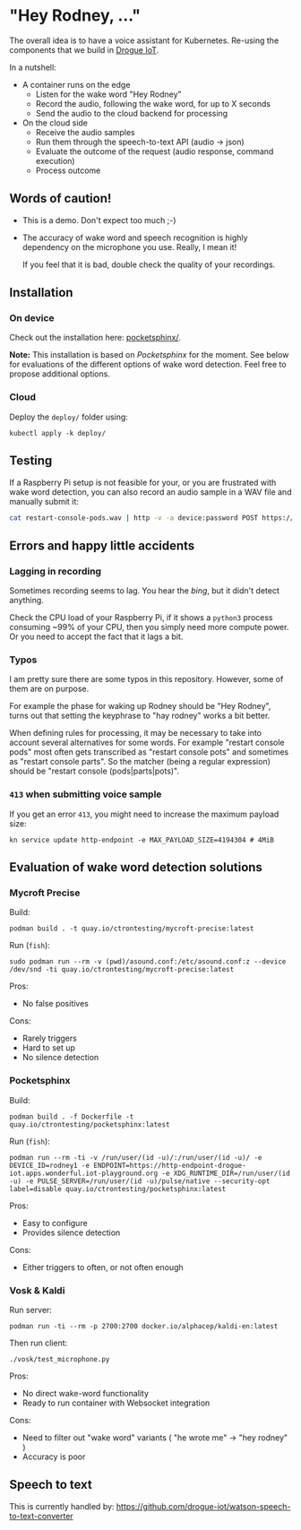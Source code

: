 # "Hey Rodney, …"

The overall idea is to have a voice assistant for Kubernetes. Re-using the components that we build in
[Drogue IoT](https://github.com/drogue-iot).

In a nutshell:

* A container runs on the edge
    * Listen for the wake word "Hey Rodney"
    * Record the audio, following the wake word, for up to X seconds
    * Send the audio to the cloud backend for processing
* On the cloud side
    * Receive the audio samples
    * Run them through the speech-to-text API (audio -> json)
    * Evaluate the outcome of the request (audio response, command execution)
    * Process outcome

## Words of caution!

* This is a demo. Don't expect too much ;-)
* The accuracy of wake word and speech recognition is highly dependency on the microphone you use. Really, I mean it!
  
  If you feel that it is bad, double check the quality of your recordings.

## Installation

### On device

Check out the installation here: [pocketsphinx/](pocketsphinx/).

**Note:** This installation is based on *Pocketsphinx* for the moment. See below for evaluations of the different
options of wake word detection. Feel free to propose additional options.

### Cloud

Deploy the `deploy/` folder using:

~~~shell
kubectl apply -k deploy/
~~~

## Testing

If a Raspberry Pi setup is not feasible for your, or you are frustrated with wake word detection, you can also record
an audio sample in a WAV file and manually submit it:

~~~bash
cat restart-console-pods.wav | http -v -a device:password POST https://http-endpoint-drogue-iot.my.cluster/publish/device/voice "Content-Type:audio/wav"
~~~

## Errors and happy little accidents

### Lagging in recording

Sometimes recording seems to lag. You hear the *bing*, but it didn't detect anything.

Check the CPU load of your Raspberry Pi, if it shows a `python3` process consuming ~99% of your CPU, then you simply
need more compute power. Or you need to accept the fact that it lags a bit.

### Typos

I am pretty sure there are some typos in this repository. However, some of them are on purpose.

For example the phase for waking up Rodney should be "Hey Rodney", turns out that setting the keyphrase to "hay rodney"
works a bit better.

When defining rules for processing, it may be necessary to take into account several alternatives for some words.
For example "restart console pods" most often gets transcribed as "restart console pots" and sometimes as
"restart console parts". So the matcher (being a regular expression) should be "restart console (pods|parts|pots)".

### `413` when submitting voice sample

If you get an error `413`, you might need to increase the maximum payload size:

~~~
kn service update http-endpoint -e MAX_PAYLOAD_SIZE=4194304 # 4MiB
~~~

## Evaluation of wake word detection solutions

### Mycroft Precise

Build:

~~~shell script
podman build . -t quay.io/ctrontesting/mycroft-precise:latest
~~~

Run (`fish`):
~~~shell script
sudo podman run --rm -v (pwd)/asound.conf:/etc/asound.conf:z --device /dev/snd -ti quay.io/ctrontesting/mycroft-precise:latest
~~~

Pros:

  * No false positives 

Cons:

  * Rarely triggers
  * Hard to set up
  * No silence detection

### Pocketsphinx

Build:

~~~shell script
podman build . -f Dockerfile -t quay.io/ctrontesting/pocketsphinx:latest
~~~

Run (`fish`): 

~~~shell script
podman run --rm -ti -v /run/user/(id -u)/:/run/user/(id -u)/ -e DEVICE_ID=rodney1 -e ENDPOINT=https://http-endpoint-drogue-iot.apps.wonderful.iot-playground.org -e XDG_RUNTIME_DIR=/run/user/(id -u) -e PULSE_SERVER=/run/user/(id -u)/pulse/native --security-opt label=disable quay.io/ctrontesting/pocketsphinx:latest
~~~

Pros:

  * Easy to configure
  * Provides silence detection

Cons:

  * Either triggers to often, or not often enough

### Vosk & Kaldi

Run server:

~~~shell script
podman run -ti --rm -p 2700:2700 docker.io/alphacep/kaldi-en:latest
~~~

Then run client:

~~~shell script
./vosk/test_microphone.py
~~~

Pros:

  * No direct wake-word functionality
  * Ready to run container with Websocket integration

Cons:

  * Need to filter out "wake word" variants ( "he wrote me" -> "hey rodney" )
  * Accuracy is poor

## Speech to text

This is currently handled by: https://github.com/drogue-iot/watson-speech-to-text-converter
